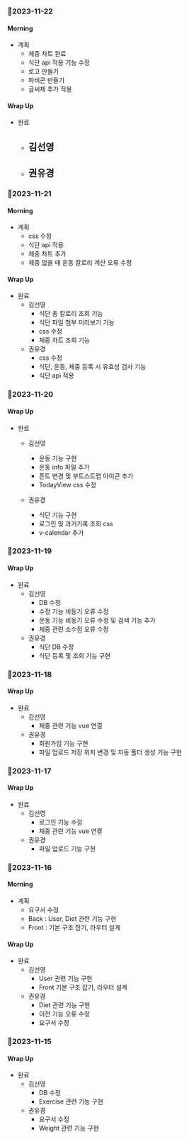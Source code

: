 
### 🍑2023-11-22
#### Morning
- 계획
  - 체중 차트 완료
  - 식단 api 적용 기능 수정
  - 로고 만들기
  - 파비콘 반들기
  - 글씨체 추가 적용

#### Wrap Up
- 완료
  - 김선영
    - 
  - 권유경
    - 


### 🍑2023-11-21
#### Morning
- 계획
  - css 수정
  - 식단 api 적용
  - 체중 차트 추가
  - 체중 없을 때 운동 칼로리 계산 오류 수정

#### Wrap Up
- 완료
  - 김선영
    - 식단 총 칼로리 조회 기능
    - 식단 파일 첨부 미리보기 기능
    - css 수정
    - 체중 차트 조회 기능
  - 권유경
    - css 수정
    - 식단, 운동, 체중 등록 시 유효성 검사 기능
    - 식단 api 적용


### 🍑2023-11-20
#### Wrap Up
- 완료
  - 김선영
    - 운동 기능 구현
    - 운동 info 파일 추가
    - 폰트 변경 및 부트스트랩 아이콘 추가
    - TodayView css 수정
  
  - 권유경
    - 식단 기능 구현  
    - 로그인 및 과거기록 조회 css
    - v-calendar 추가


### 🍑2023-11-19
#### Wrap Up
- 완료
  - 김선영
    - DB 수정
    - 수정 기능 비동기 오류 수정
    - 운동 기능 비동기 오류 수정 및 검색 기능 추가
    - 체중 관련 소수점 오류 수정
  - 권유경
    - 식단 DB 수정
    - 식단 등록 및 조회 기능 구현
### 🍑2023-11-18
#### Wrap Up
- 완료
  - 김선영
    - 체중 관련 기능 vue 연결
  - 권유경
    - 회원가입 기능 구현
    - 파일 업로드 저장 위치 변경 및 자동 폴더 생성 기능 구현


### 🍑2023-11-17
#### Wrap Up
- 완료
  - 김선영
    - 로그인 기능 수정
    - 체중 관련 기능 vue 연결
  - 권유경
    - 파일 업로드 기능 구현


### 🍑2023-11-16
#### Morning
- 계획
    - 요구서 수정
    - Back : User, Diet 관련 기능 구현
    - Front : 기본 구조 잡기, 라우터 설계


#### Wrap Up
- 완료
  - 김선영
    - User 관련 기능 구현
    - Front 기본 구조 잡기, 라우터 설계
  - 권유경
    - Diet 관련 기능 구현
    - 이전 기능 오류 수정
    - 요구서 수정


### 🍑2023-11-15
#### Wrap Up
- 완료
  - 김선영
    - DB 수정
    - Exercise 관련 기능 구현
  - 권유경
    - 요구서 수정
    - Weight 관련 기능 구현
  

